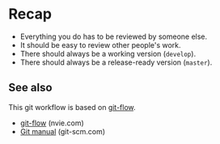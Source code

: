 # Recap

* Everything you do has to be reviewed by someone else.
* It should be easy to review other people's work.
* There should always be a working version (`develop`).
* There should always be a release-ready version (`master`).

## See also

This git workflow is based on [git-flow].

- [git-flow]() (nvie.com)
- [Git manual]() (git-scm.com)

[git-flow]: http://nvie.com/posts/a-successful-git-branching-model/
[Git manual]: https://git-scm.com/documentation
